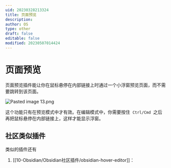 ```yaml
---
uid: 20230328213324
title: 页面预览
description: 
author: OS
type: other
draft: false
editable: false
modified: 20230507014424
---
```


# 页面预览

页面预览插件能让你在鼠标悬停在内部链接上时通过一个小浮窗预览页面，而不需要跳转到该页面。

![Pasted image 13.png](https://cdn.pkmer.cn/images/cc026650583b205667de6bd70ab48ab1_MD5.png)

这个功能只有在预览模式中才有效。在编辑模式中，你需要按住  `Ctrl/Cmd`  之后再把鼠标悬停在内部链接上，这样才能显示浮窗。

## 社区类似插件

类似的插件还有

1. [[10-Obsidian/Obsidian社区插件/obsidian-hover-editor]]：
